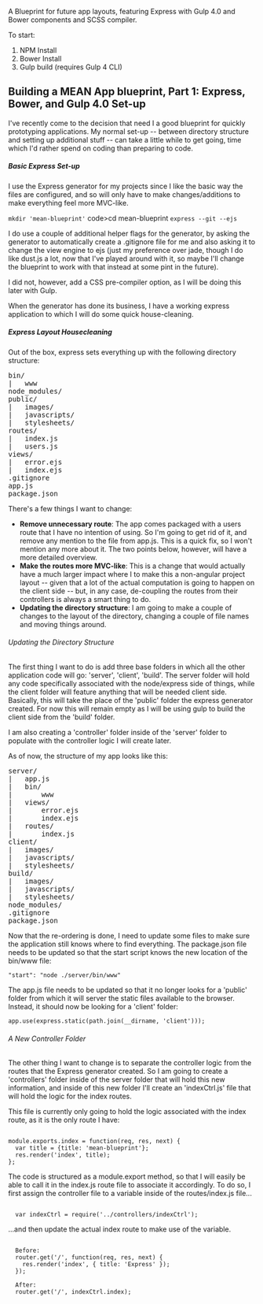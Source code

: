 A Blueprint for future app layouts, featuring Express with Gulp 4.0 and Bower components and SCSS compiler. 

To start:
  1. NPM Install
  2. Bower Install
  3. Gulp build (requires Gulp 4 CLI)



<h2>Building a MEAN App blueprint, Part 1: Express, Bower, and Gulp 4.0 Set-up</h2>

<p>I've recently come to the decision that need I a good blueprint for quickly prototyping applications. My normal set-up -- between directory structure and setting up additional stuff -- can take a little while to get going, time which I'd rather spend on coding than preparing to code.</p>
<h5>Basic Express Set-up</h5>
<p>I use the Express generator for my projects since I like the basic way the files are configured, and so will only have to make changes/additions to make everything feel more MVC-like.</p>
<code>mkdir 'mean-blueprint'</code>
code>cd mean-blueprint</code>
<code>express --git --ejs</code>
<p>I do use a couple of additional helper flags for the generator, by asking the generator to automatically create a .gitignore file for me and also asking it to change the view engine to ejs (just my preference over jade, though I do like dust.js a lot, now that I've played around with it, so maybe I'll change the blueprint to work with that instead at some pint in the future).</p>
<p>I did not, however, add a CSS pre-compiler option, as I will be doing this later with Gulp.</p>
<p>When the generator has done its business, I have a working express application to which I will do some quick house-cleaning.</p>
<h5>Express Layout Housecleaning</h5>
<p>Out of the box, express sets everything up with the following directory structure:</p>
<pre>
bin/
|   www
node_modules/
public/
|   images/
|   javascripts/
|   stylesheets/
routes/
|   index.js
|   users.js
views/
|   error.ejs
|   index.ejs
.gitignore
app.js
package.json
</pre>
<p>There's a few things I want to change:</p>
<ul>
  <li>
    <strong>Remove unnecessary route</strong>: The app comes packaged with a users route that I have no intention of using. So I'm going to get rid of it, and remove any mention to the file from app.js. This is a quick fix, so I won't mention any more about it. The two points below, however, will have a more detailed overview. 
  </li>
  <li>
    <strong>Make the routes more MVC-like</strong>: This is a change that would actually have a much larger impact where I to make this a non-angular project layout -- given that a lot of the actual computation is going to happen on the client side -- but, in any case, de-coupling the routes from their controllers is always a smart thing to do.
  </li>
  <li>
    <strong>Updating the directory structure</strong>: I am going to make a couple of changes to the layout of the directory, changing a couple of file names and moving things around. 
  </li>
</ul>
<h6>Updating the Directory Structure</h6>
<p>The first thing I want to do is add three base folders in which all the other application code will go: 'server', 'client', 'build'. The server folder will hold any code specifically associated with the node/express side of things, while the client folder will feature anything that will be needed client side. Basically, this will take the place of the 'public' folder the express generator created. For now this will remain empty as I will be using gulp to build the client side from the 'build' folder.</p>
<p>I am also creating a 'controller' folder inside of the 'server' folder to populate with the controller logic I will create later.</p>
<p>As of now, the structure of my app looks like this:</p>
<pre>
server/
|   app.js
|   bin/
|       www
|   views/
|       error.ejs
|       index.ejs
|   routes/
|       index.js
client/
|   images/
|   javascripts/
|   stylesheets/
build/
|   images/
|   javascripts/
|   stylesheets/
node_modules/
.gitignore
package.json
</pre>
<p>Now that the re-ordering is done, I need to update some files to make sure the application still knows where to find everything. The package.json file needs to be updated so that the start script knows the new location of the bin/www file:</p>
<code>"start": "node ./server/bin/www"</code>
<p>The app.js file needs to be updated so that it no longer looks for a 'public' folder from which it will server the static files available to the browser. Instead, it should now be looking for a 'client' folder:</p>
<code>app.use(express.static(path.join(__dirname, 'client')));</code>
<h6>A New Controller Folder</h6>
<p>The other thing I want to change is to separate the controller logic from the routes that the Express generator created. So I am going to create a 'controllers' folder inside of the server folder that will hold this new information, and inside of this new folder I'll create an 'indexCtrl.js' file that will hold the logic for the index routes.</p>
<p>This file is currently only going to hold the logic associated with the index route, as it is the only route I have:</p>
<code>
module.exports.index = function(req, res, next) {
  var title = {title: 'mean-blueprint'};
  res.render('index', title);
};
</code>
<p>The code is structured as a module.export method, so that I will easily be able to call it in the index.js route file to associate it accordingly. To do so, I first assign the controller file to a variable inside of the routes/index.js file...</p>
<code>
  var indexCtrl = require('../controllers/indexCtrl');
</code>
<p>...and then update the actual index route to make use of the variable.</p>
<code>
  Before: 
  router.get('/', function(req, res, next) {
    res.render('index', { title: 'Express' });
  });
</code>
<code>
  After:
  router.get('/', indexCtrl.index);
</code>

